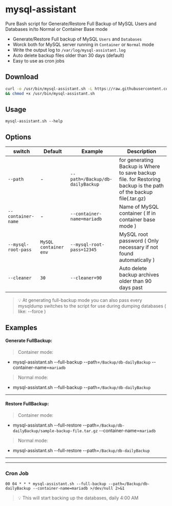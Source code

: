 # mysql-assistant
Pure Bash script for Generate/Restore Full Backup of MySQL Users and Databases in/to Normal or Container Base mode

+ Generate/Restore Full backup of MySQL `Users` and `Databases`
+ Worck both for MySQL server running in `Container` or `Normal` mode
+ Write the output log to `/var/log/mysql-assistant.log`
+ Auto delete backup files older than 30 days (default)
+ Easy to use as cron jobs


## Download
```bash
curl -o /usr/bin/mysql-assistant.sh -L https://raw.githubusercontent.com/ShGoudarzi/mysql-assistant/main/mysql-assistant.sh \
&& chmod +x /usr/bin/mysql-assistant.sh
```

## Usage
```
mysql-assistant.sh --help
```

## Options

| switch | Default | Example | Description |
| - | - | - | - |
| `--path` | - | `--path=/Backup/db-dailyBackup` | for generating Backup is Where to save backup file. for Restoring backup is the path of the backup file(.tar.gz) |
| `--container-name` | - | `--container-name=mariadb` | Name of MySQL container ( If in container base mode ) |
| `--mysql-root-pass` | `MySQL container env` | `--mysql-root-pass=12345` | MySQL root password ( Only necessary if not found automatically ) |
| `--cleaner` | `30` | `--cleaner=90` | Auto delete backup archives older than 90 days past |
> 💡 At generating full-backup mode you can also pass every mysqldump switches to the script for use during dumping databases ( like: --force )


## Examples

#### Generate FullBackup:

> Container mode:

+ mysql-assistant.sh   --full-backup --path=`/Backup/db-dailyBackup` --container-name=`mariadb`

> Normal mode:

+ mysql-assistant.sh   --full-backup --path=`/Backup/db-dailyBackup`

-----------------------------------------------------------------

#### Restore FullBackup:

> Container mode:

+ mysql-assistant.sh   --full-restore --path=`/Backup/db-dailyBackup/sample-backup-file.tar.gz` --container-name=`mariadb`

> Normal mode:

+ mysql-assistant.sh   --full-restore --path=`/Backup/db-dailyBackup`


-----------------------------------------------------------------

-----------------------------------------------------------------

### Cron Job
```
00 04 * * * mysql-assistant.sh --full-backup --path=/Backup/db-dailyBackup --container-name=mariadb >/dev/null 2>&1
```
> 💡 This will start backing up the databases, daily 4:00 AM

